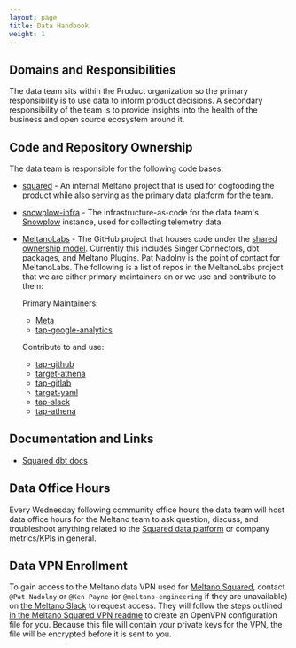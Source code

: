 ```yaml
---
layout: page
title: Data Handbook
weight: 1
---
```


## Domains and Responsibilities

The data team sits within the Product organization so the primary responsibility is to use data to inform product decisions.
A secondary responsibility of the team is to provide insights into the health of the business and open source ecosystem around it.

## Code and Repository Ownership

The data team is responsible for the following code bases:

- [squared](https://github.com/meltano/squared) - An internal Meltano project that is used for dogfooding the product while also serving as the primary data platform for the team.
- [snowplow-infra](https://github.com/meltano/snowplow-infra) - The infrastructure-as-code for the data team's [Snowplow](https://github.com/snowplow/snowplow) instance, used for collecting telemetry data.
- [MeltanoLabs](https://github.com/MeltanoLabs) - The GitHub project that houses code under the [shared ownership model](https://meltano.com/blog/launching-meltanolabs-your-home-for-singer-connectors-dbt-packages-and-all-meltano-plugins/). Currently this includes Singer Connectors, dbt packages, and Meltano Plugins. Pat Nadolny is the point of contact for MeltanoLabs. The following is a list of repos in the MeltanoLabs project that we are either primary maintainers on or we use and contribute to them:

  Primary Maintainers:

  - [Meta](https://github.com/MeltanoLabs/Meta)
  - [tap-google-analytics](https://github.com/MeltanoLabs/tap-google-analytics)

  Contribute to and use:

  - [tap-github](https://github.com/MeltanoLabs/tap-github)
  - [target-athena](https://github.com/MeltanoLabs/target-athena)
  - [tap-gitlab](https://github.com/MeltanoLabs/tap-gitlab)
  - [target-yaml](https://github.com/MeltanoLabs/target-yaml)
  - [tap-slack](https://github.com/MeltanoLabs/tap-slack)
  - [tap-athena](https://github.com/MeltanoLabs/tap-athena)

## Documentation and Links

- [Squared dbt docs](https://meltano.gitlab.io/squared/#!/overview)

## Data Office Hours

Every Wednesday following community office hours the data team will host data office hours for the Meltano team to ask question, discuss, and troubleshoot anything related to the [Squared data platform](https://github.com/meltano/squared) or company metrics/KPIs in general.

## Data VPN Enrollment

To gain access to the Meltano data VPN used for [Meltano Squared](https://github.com/meltano/squared), contact `@Pat Nadolny` or `@Ken Payne` (or `@meltano-engineering` if they are unavailable) on [the Meltano Slack](https://meltano.slack.com) to request access. They will follow the steps outlined [in the Meltano Squared VPN readme](https://github.com/meltano/squared/blob/main/deploy/vpn/README.md) to create an OpenVPN configuration file for you. Because this file will contain your private keys for the VPN, the file will be encrypted before it is sent to you.